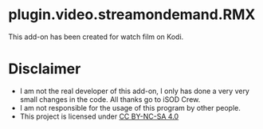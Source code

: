 # plugin.video.streamondemand.RMX
This add-on has been created for watch film on Kodi.
# Disclaimer
- I am not the real developer of this add-on, I only has done a very very small changes in the code. All thanks go to iSOD Crew.
- I am not responsible for the usage of this program by other people.
- This project is licensed under [CC BY-NC-SA 4.0](https://creativecommons.org/licenses/by-nc-sa/4.0/)
